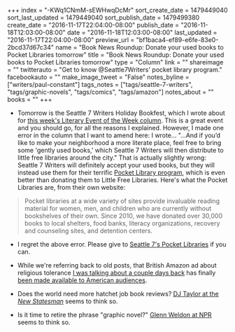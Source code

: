 +++
index = "-KWq1CNmM-sEWHwqDcMr"
sort_create_date = 1479449040
sort_last_updated = 1479449040
sort_publish_date = 1479499380
create_date = "2016-11-17T22:04:00-08:00"
publish_date = "2016-11-18T12:03:00-08:00"
date = "2016-11-18T12:03:00-08:00"
last_updated = "2016-11-17T22:04:00-08:00"
preview_url = "bf1baca4-ef89-e6fe-83e0-2bcd37d67c34"
name = "Book News Roundup: Donate your used books to Pocket Libraries tomorrow"
title = "Book News Roundup: Donate your used books to Pocket Libraries tomorrow"
type = "Column"
link = ""
shareimage = ""
twitterauto = "Get to know @Seattle7Writers' pocket library program."
facebookauto = ""
make_image_tweet = "False"
notes_byline = ["writers/paul-constant"]
tags_notes = ["tags/seattle-7-writers", "tags/graphic-novels", "tags/comics", "tags/amazon"]
notes_about = ""
books = ""
+++
* Tomorrow is the Seattle 7 Writers Holiday Bookfest, which I wrote about for [this week's Literary Event of the Week column](http://www.seattlereviewofbooks.com/notes/2016/11/16/literary-event-of-the-week-seattle-7-writers-bookfest/). This is a great event and you should go, for all the reasons I explained. However, I made one error in the column that I want to amend here: I wrote... "...And if you’d like to make your neighborhood a more literate place, feel free to bring some 'gently used books,' which Seattle 7 Writers will then distribute to little free libraries around the city." That is actually slightly wrong: Seattle 7 Writers will definitely accept your used books, but they will instead use them for their terrific [Pocket Library program](http://www.seattle7writers.org/pocket-libraries.html), which is even better than donating them to Little Free Libraries. Here's what the Pocket Libraries are, from their own website:

<blockquote>Pocket libraries at a wide variety of sites provide invaluable reading material for women, men, and children who are currently without bookshelves of their own. Since 2010, we have donated over 30,000 books to local shelters, food banks, literacy organizations, recovery and counseling sites, and detention centers.</blockquote>

* I regret the above error. Please give to [Seattle 7's Pocket Libraries](http://www.seattle7writers.org/pocket-libraries.html) if you can.

* While we're referring back to old posts, that British Amazon ad about religious tolerance [I was talking about a couple days back](http://www.seattlereviewofbooks.com/notes/2016/11/16/new-amazon-ad-is-probably-pretty-inspiring-though-i-wouldnt-know/) has finally [been made available to American audiences](http://www.geekwire.com/2016/jeff-bezos-tweets-love-touching-amazon-ad-showing-friendship-priest-imam/). 

* Does the world need more hatchet job book reviews? [DJ Taylor at the *New Statesman*](http://www.newstatesman.com/politics/uk/2016/11/death-hatchet-job) seems to think so.

* Is it time to retire the phrase "graphic novel?" [Glenn Weldon at NPR](http://www.npr.org/sections/monkeysee/2016/11/17/502422829/the-term-graphic-novel-has-had-a-good-run-we-dont-need-it-anymore) seems to think so.


